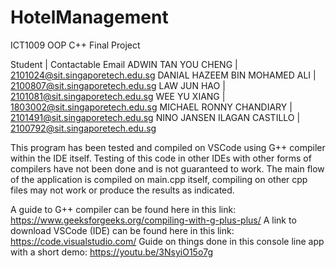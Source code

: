 # HotelManagement
ICT1009 OOP C++ Final Project

Student | Contactable Email
ADWIN TAN YOU CHENG | 2101024@sit.singaporetech.edu.sg
DANIAL HAZEEM BIN MOHAMED ALI | 2100807@sit.singaporetech.edu.sg
LAW JUN HAO | 2101081@sit.singaporetech.edu.sg
WEE YU XIANG | 1803002@sit.singaporetech.edu.sg
MICHAEL RONNY CHANDIARY | 2101491@sit.singaporetech.edu.sg
NINO JANSEN ILAGAN CASTILLO | 2100792@sit.singaporetech.edu.sg

This program has been tested and compiled on VSCode using G++ compiler within the IDE itself. Testing of this code in other IDEs with other forms of compilers have not been done and is not guaranteed to work. The main flow of the application is compiled on main.cpp itself, compiling on other cpp files may not work or produce the results as indicated. 

A guide to G++ compiler can be found here in this link: https://www.geeksforgeeks.org/compiling-with-g-plus-plus/
A link to download VSCode (IDE) can be found here in this link: https://code.visualstudio.com/
Guide on things done in this console line app with a short demo: https://youtu.be/3NsyiO15o7g
